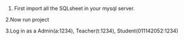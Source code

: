 1. First import all the SQLsheet in your mysql server.

2.Now run project 

3.Log in as a Admin(a:1234), Teacher(t:1234), Student(011142052:1234)
